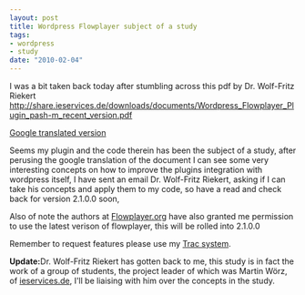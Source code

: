 ```yaml
--- 
layout: post
title: Wordpress Flowplayer subject of a study
tags: 
- wordpress
- study
date: "2010-02-04"
---
```

I was a bit taken back today after stumbling across this pdf by Dr. Wolf-Fritz Riekert <a href="http://share.ieservices.de/downloads/documents/Wordpress_Flowplayer_Plugin_pash-m_recent_version.pdf">http://share.ieservices.de/downloads/documents/Wordpress_Flowplayer_Plugin_pash-m_recent_version.pdf</a>

<a href="http://translate.google.co.uk/translate?hl=en&sl=de&u=http://share.ieservices.de/downloads/documents/Wordpress_Flowplayer_Plugin_pash-m_recent_version.pdf&ei=EqtqS5qpI8mPjAeyq-3MBw&sa=X&oi=translate&ct=result&resnum=5&ved=0CBwQ7gEwBDgK&prev=/search%3Fq%3Dd.busby%2540saiweb.co.uk%26hl%3Den%26client%3Dfirefox-a%26rls%3Dorg.mozilla:en-US:official%26hs%3DeTf%26sa%3DN%26start%3D10">
Google translated version</a>

Seems my plugin and the code therein has been the subject of a study, after perusing the google translation of the document I can see some very interesting concepts on how to improve the plugins integration with wordpress itself, I have sent an email Dr. Wolf-Fritz Riekert, asking if I can take his concepts and apply them to my code, so have a read and check back for version 2.1.0.0 soon, 

Also of note the authors at <a href="http://Flowplayer.org">Flowplayer.org</a> have also granted me permission to use the latest verison of flowplayer, this will be rolled into 2.1.0.0

Remember to request features please use my <a href="http://trac.saiweb.co.uk/saiweb/">Trac system</a>.

<strong>Update:</strong>Dr. Wolf-Fritz Riekert has gotten back to me, this study is in fact the work of a group of students, the project leader of which was Martin Wörz, of <a href="http://ieservices.de">ieservices.de</a>, I'll be liaising with him over the concepts in the study.



